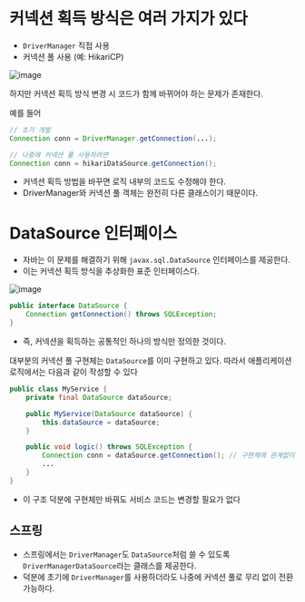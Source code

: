 # 커넥션 획득 방식은 여러 가지가 있다

- `DriverManager` 직접 사용
- 커넥션 풀 사용 (예: HikariCP)

![image](https://github.com/user-attachments/assets/e03cc608-a74c-4974-8196-8a23f8dcc90b)


하지만 커넥션 획득 방식 변경 시 코드가 함께 바뀌어야 하는 문제가 존재한다.

예를 들어

```java
// 초기 개발
Connection conn = DriverManager.getConnection(...);

// 나중에 커넥션 풀 사용하려면
Connection conn = hikariDataSource.getConnection();
```

- 커넥션 획득 방법을 바꾸면 로직 내부의 코드도 수정해야 한다.
- DriverManager와 커넥션 풀 객체는 완전히 다른 클래스이기 때문이다.

# DataSource 인터페이스

- 자바는 이 문제를 해결하기 위해 `javax.sql.DataSource` 인터페이스를 제공한다.
- 이는 커넥션 획득 방식을 추상화한 표준 인터페이스다.

![image](https://github.com/user-attachments/assets/83acd983-2be1-4340-9369-997ea1be3be6)


```java
public interface DataSource {
	Connection getConnection() throws SQLException;
}
```

- 즉, 커넥션을 획득하는 공통적인 하나의 방식만 정의한 것이다.

대부분의 커넥션 풀 구현체는 `DataSource`를 이미 구현하고 있다. 따라서 애플리케이션 로직에서는 다음과 같이 작성할 수 있다

```java
public class MyService {
	private final DataSource dataSource;

	public MyService(DataSource dataSource) {
		this.dataSource = dataSource;
	}

	public void logic() throws SQLException {
		Connection conn = dataSource.getConnection(); // 구현체에 관계없이 사용 가능
		...
	}
}
```

- 이 구조 덕분에 구현체만 바꿔도 서비스 코드는 변경할 필요가 없다

## 스프링

- 스프링에서는 `DriverManager`도 `DataSource`처럼 쓸 수 있도록 `DriverManagerDataSource`라는 클래스를 제공한다.
- 덕분에 초기에 `DriverManager`를 사용하더라도 나중에 커넥션 풀로 무리 없이 전환 가능하다.
